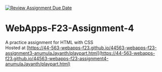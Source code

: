 [![Review Assignment Due Date](https://classroom.github.com/assets/deadline-readme-button-24ddc0f5d75046c5622901739e7c5dd533143b0c8e959d652212380cedb1ea36.svg)](https://classroom.github.com/a/4tKarLeg)
# WebApps-F23-Assignment-4
A practice assignment for HTML with CSS<br>
Hosted at [https://44-563-webapps-f23.github.io/44563-webapps-f23-assignment3-anumulaJayanth/playpart.html](https://44-563-webapps-f23.github.io/44563-webapps-f23-assignment4-anumulaJayanth/playpart.html)
